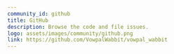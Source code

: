```yaml
---
community_id: github
title: GitHub
description: Browse the code and file issues.
logo: assets/images/community/github.png
link: https://github.com/VowpalWabbit/vowpal_wabbit
---
```

